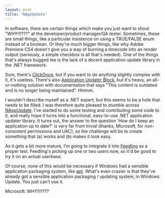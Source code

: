```yaml
---
layout: post
title: "NAppUpdate"
---
```

In software, there are certain things which make you just want to shout
"WHY!!!???" at the developer/product manager/QA tester. Sometimes, these are
small things, like a particular insistence on using a TRUE/FALSE enum instead
of a boolean. Or they're much bigger things, like why Adobe Premiere CS4
doesn't give you a way of burning a timecode into an render output (seriously,
a simple checkbox is all that's needed). One of the things that's always
bugged me is the lack of a decent application update library in the .NET
framework.

Sure, there's [ClickOnce][1], but if you want to do anything slightly complex
with it, it's useless. There's also [Application Updater Block][2], but it's
heavy, an all-or-nothing solution with documentation that says "This content
is outdated and is no longer being maintained". Hmmm.

I wouldn't describe myself as a .NET expert, but this seems to be a hole that
needs to be filled. I was therefore quite pleased to stumble across
[NAppUpdate][3]. I've started to do some testing and contributing some code to
it, and really hope it turns into a functional, easy-to-use .NET application
updater library. It turns out, the answer to the question 'How do I keep an
application up to date?' is very far from trivial (thanks, Microsoft, for non-
consistent permissions and UAC), so the challenge will be to create something
that (a) works and (b) makes it look easy.

As it gets a bit more mature, I'm going to integrate it into [Feedling][4] as
a proper test. Feedling's picking up one or two users now, so it'd be good to
try it on an actual userbase.

Of course, none of this would be necessary if Windows had a sensible
application packaging system, like [apt][5]. What's even crazier is that
they've already got a sensible application packaging / updating system, in
Windows Update. You just can't use it.

Microsoft: WHY!!!!???

   [1]: http://en.wikipedia.org/wiki/ClickOnce

   [2]: http://msdn.microsoft.com/en-us/library/ff650611.aspx

   [3]: http://www.code972.com/blog/2010/08/nappupdate-application-auto-update-framework-for-dotnet/

   [4]: http://feedling.sourceforge.net

   [5]: http://en.wikipedia.org/wiki/Advanced_Packaging_Tool

